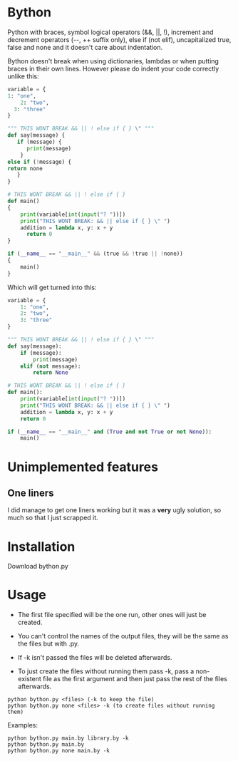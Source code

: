 # Bython
Python with braces, symbol logical operators (&&, ||, !), increment and decrement operators (--, ++ suffix only), else if (not elif), uncapitalized true, false and none and it doesn't care about indentation.

Bython doesn't break when using dictionaries, lambdas or when putting braces in their own lines.
However please do indent your code correctly unlike this:
```python
variable = {
1: "one",
    2: "two",
  3: "three"
}

""" THIS WONT BREAK && || ! else if { } \" """
def say(message) {
   if (message) {
      print(message)
    }
else if (!message) {
return none
   }
}

# THIS WONT BREAK && || ! else if { }
def main()
{
    print(variable[int(input("? "))])
    print("THIS WONT BREAK: && || else if { } \" ")
    addition = lambda x, y: x + y
      return 0
}

if (__name__ == "__main__" && (true && !true || !none))
{
    main()
}
```

Which will get turned into this:
```python
variable = {
    1: "one",
    2: "two",
    3: "three"
}

""" THIS WONT BREAK && || ! else if { } \" """
def say(message):
    if (message):
        print(message)
    elif (not message):
        return None

# THIS WONT BREAK && || ! else if { }
def main():
    print(variable[int(input("? "))])
    print("THIS WONT BREAK: && || else if { } \" ")
    addition = lambda x, y: x + y
    return 0

if (__name__ == "__main__" and (True and not True or not None)):
    main()
```
# Unimplemented features
## One liners ##
I did manage to get one liners working but it was a **very** ugly solution, so much so that I just scrapped it.

# Installation
Download bython.py

# Usage
- The first file specified will be the one run, other ones will just be created.

- You can't control the names of the output files, they will be the same as the files but with .py.

- If -k isn't passed the files will be deleted afterwards.

- To just create the files without running them pass -k, pass a non-existent file as the first argument and then just pass the rest of the files afterwards.
```
python bython.py <files> (-k to keep the file)
python bython.py none <files> -k (to create files without running them)
```
Examples:
```
python bython.py main.by library.by -k
python bython.py main.by
python bython.py none main.by -k
```
